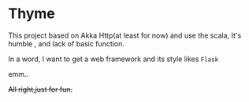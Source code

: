 # Thyme

This project based on Akka Http(at least for now) and use the scala,
It's humble , and lack of basic function. 

In a word, I want to get a web framework and its style likes `Flask`

emm..

~~All right,just for fun.~~